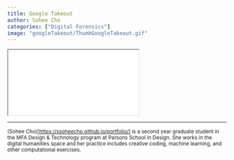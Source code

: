 ```yaml
---
title: Google Takeout
author: Sohee Cho
categories: ["Digital Forensics"]
image: "googleTakeout/ThumbGoogleTakeout.gif"
---
```


<iframe 
    src="{{ site.baseurl }}/assets/img/googleTakeout/googleTakeout.pdf" 
    class="submission_googleTakeout">
</iframe>

---------------

<small>(Sohee Cho)[https://ssoheecho.github.io/portfolio/] is a second year graduate student in the MFA Design & Technology program at Parsons School in Design. She works in the digital humanities space and her practice includes creative coding, machine learning, and other computational exercises.</small>
